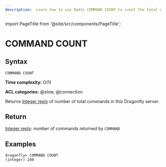 ```yaml
---
description:  Learn how to use Redis COMMAND COUNT to count the total number of commands.
---
```


import PageTitle from '@site/src/components/PageTitle';

# COMMAND COUNT

<PageTitle title="Redis COMMAND COUNT Command (Documentation) | Dragonfly" />

## Syntax

    COMMAND COUNT 

**Time complexity:** O(1)

**ACL categories:** @slow, @connection

Returns [Integer reply](https://redis.io/docs/latest/develop/reference/protocol-spec/#integers) of number of total commands in this Dragonfly server.

## Return

[Integer reply](https://redis.io/docs/latest/develop/reference/protocol-spec/#integers): number of commands returned by `COMMAND`

## Examples

```shell
dragonfly> COMMAND COUNT
(integer) 240
```
